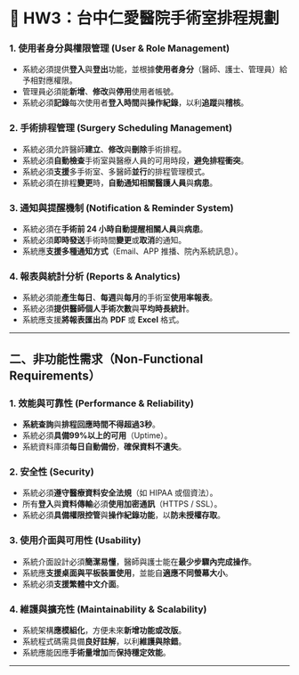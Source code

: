 # 🏥 HW3：台中仁愛醫院手術室排程規劃
### 1. 使用者身分與權限管理 (User & Role Management)
- 系統必須提供**登入**與**登出**功能，並根據**使用者身分**（醫師、護士、管理員）給予相對應權限。  
- 管理員必須能**新增**、**修改**與**停用**使用者帳號。  
- 系統必須**記錄**每次使用者**登入時間**與**操作紀錄**，以利**追蹤**與**稽核**。  

### 2. 手術排程管理 (Surgery Scheduling Management)
- 系統必須允許醫師**建立**、**修改**與**刪除**手術排程。  
- 系統必須**自動檢查**手術室與醫療人員的可用時段，**避免排程衝突**。  
- 系統必須**支援**多手術室、多醫師**並行**的排程管理模式。  
- 系統必須在排程**變更**時，**自動通知相關醫護人員**與**病患**。  

### 3. 通知與提醒機制 (Notification & Reminder System)
- 系統必須在**手術前 24 小時自動提醒相關人員**與**病患**。  
- 系統必須**即時發送**手術時間**變更**或**取消**的通知。  
- 系統應**支援多種通知方式**（Email、APP 推播、院內系統訊息）。  

### 4. 報表與統計分析 (Reports & Analytics)
- 系統必須能**產生每日**、**每週**與**每月**的手術室**使用率報表**。  
- 系統必須**提供醫師個人手術次數**與**平均時長統計**。  
- 系統應支援**將報表匯出**為 **PDF** 或 **Excel** 格式。  

---

## 二、非功能性需求（Non-Functional Requirements）

### 1. 效能與可靠性 (Performance & Reliability)
- **系統查詢**與**排程回應時間不得超過3秒**。  
- 系統必須**具備99%以上的可用**（Uptime）。  
- 系統資料庫須**每日自動備份**，**確保資料不遺失**。  

### 2. 安全性 (Security)
- 系統必須**遵守醫療資料安全法規**（如 HIPAA 或個資法）。  
- 所有**登入**與**資料傳輸**必須**使用加密通訊**（HTTPS / SSL）。  
- 系統必須**具備權限控管**與**操作紀錄功能**，以**防未授權存取**。
  
### 3. 使用介面與可用性 (Usability)
- 系統介面設計必須**簡潔易懂**，醫師與護士能在**最少步驟內完成操作**。  
- 系統應**支援桌面與平板裝置使用**，並能自**適應不同螢幕大小**。  
- 系統必須**支援繁體中文介面**。  

### 4. 維護與擴充性 (Maintainability & Scalability)
- 系統架構**應模組化**，方便未來**新增功能或改版**。  
- 系統程式碼需具備**良好註解**，以利**維護與除錯**。  
- 系統應能因應**手術量增加**而**保持穩定效能**。  

---

